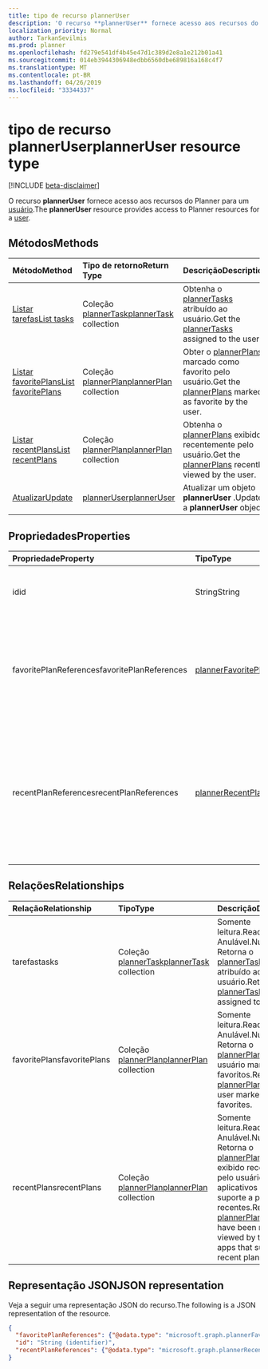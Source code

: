 ```yaml
---
title: tipo de recurso plannerUser
description: 'O recurso **plannerUser** fornece acesso aos recursos do Planner para um usuário. '
localization_priority: Normal
author: TarkanSevilmis
ms.prod: planner
ms.openlocfilehash: fd279e541df4b45e47d1c389d2e8a1e212b01a41
ms.sourcegitcommit: 014eb3944306948edbb6560dbe689816a168c4f7
ms.translationtype: MT
ms.contentlocale: pt-BR
ms.lasthandoff: 04/26/2019
ms.locfileid: "33344337"
---
```

# <a name="planneruser-resource-type"></a><span data-ttu-id="35664-103">tipo de recurso plannerUser</span><span class="sxs-lookup"><span data-stu-id="35664-103">plannerUser resource type</span></span>

[!INCLUDE [beta-disclaimer](../../includes/beta-disclaimer.md)]

<span data-ttu-id="35664-104">O recurso **plannerUser** fornece acesso aos recursos do Planner para um [usuário](user.md).</span><span class="sxs-lookup"><span data-stu-id="35664-104">The **plannerUser** resource provides access to Planner resources for a [user](user.md).</span></span> 


## <a name="methods"></a><span data-ttu-id="35664-105">Métodos</span><span class="sxs-lookup"><span data-stu-id="35664-105">Methods</span></span>

| <span data-ttu-id="35664-106">Método</span><span class="sxs-lookup"><span data-stu-id="35664-106">Method</span></span>           | <span data-ttu-id="35664-107">Tipo de retorno</span><span class="sxs-lookup"><span data-stu-id="35664-107">Return Type</span></span>    |<span data-ttu-id="35664-108">Descrição</span><span class="sxs-lookup"><span data-stu-id="35664-108">Description</span></span>|
|:---------------|:--------|:----------|
|[<span data-ttu-id="35664-109">Listar tarefas</span><span class="sxs-lookup"><span data-stu-id="35664-109">List tasks</span></span>](../api/planneruser-list-tasks.md) |<span data-ttu-id="35664-110">Coleção [plannerTask](plannertask.md)</span><span class="sxs-lookup"><span data-stu-id="35664-110">[plannerTask](plannertask.md) collection</span></span>| <span data-ttu-id="35664-111">Obtenha o [plannerTasks](plannertask.md) atribuído ao usuário.</span><span class="sxs-lookup"><span data-stu-id="35664-111">Get the [plannerTasks](plannertask.md) assigned to the user.</span></span>|
|[<span data-ttu-id="35664-112">Listar favoritePlans</span><span class="sxs-lookup"><span data-stu-id="35664-112">List favoritePlans</span></span>](../api/planneruser-list-favoriteplans.md) |<span data-ttu-id="35664-113">Coleção [plannerPlan](plannerplan.md)</span><span class="sxs-lookup"><span data-stu-id="35664-113">[plannerPlan](plannerplan.md) collection</span></span>| <span data-ttu-id="35664-114">Obter o [plannerPlans](plannerplan.md) marcado como favorito pelo usuário.</span><span class="sxs-lookup"><span data-stu-id="35664-114">Get the [plannerPlans](plannerplan.md) marked as favorite by the user.</span></span>|
|[<span data-ttu-id="35664-115">Listar recentPlans</span><span class="sxs-lookup"><span data-stu-id="35664-115">List recentPlans</span></span>](../api/planneruser-list-recentplans.md) |<span data-ttu-id="35664-116">Coleção [plannerPlan](plannerplan.md)</span><span class="sxs-lookup"><span data-stu-id="35664-116">[plannerPlan](plannerplan.md) collection</span></span>| <span data-ttu-id="35664-117">Obtenha o [plannerPlans](plannerplan.md) exibido recentemente pelo usuário.</span><span class="sxs-lookup"><span data-stu-id="35664-117">Get the [plannerPlans](plannerplan.md) recently viewed by the user.</span></span>|
|[<span data-ttu-id="35664-118">Atualizar</span><span class="sxs-lookup"><span data-stu-id="35664-118">Update</span></span>](../api/planneruser-update.md) | [<span data-ttu-id="35664-119">plannerUser</span><span class="sxs-lookup"><span data-stu-id="35664-119">plannerUser</span></span>](planneruser.md)| <span data-ttu-id="35664-120">Atualizar um objeto **plannerUser** .</span><span class="sxs-lookup"><span data-stu-id="35664-120">Update a **plannerUser** object.</span></span> |


## <a name="properties"></a><span data-ttu-id="35664-121">Propriedades</span><span class="sxs-lookup"><span data-stu-id="35664-121">Properties</span></span>
| <span data-ttu-id="35664-122">Propriedade</span><span class="sxs-lookup"><span data-stu-id="35664-122">Property</span></span>     | <span data-ttu-id="35664-123">Tipo</span><span class="sxs-lookup"><span data-stu-id="35664-123">Type</span></span>   |<span data-ttu-id="35664-124">Descrição</span><span class="sxs-lookup"><span data-stu-id="35664-124">Description</span></span>|
|:---------------|:--------|:----------|
|<span data-ttu-id="35664-125">id</span><span class="sxs-lookup"><span data-stu-id="35664-125">id</span></span>|<span data-ttu-id="35664-126">String</span><span class="sxs-lookup"><span data-stu-id="35664-126">String</span></span>| <span data-ttu-id="35664-127">Somente leitura.</span><span class="sxs-lookup"><span data-stu-id="35664-127">Read-only.</span></span> <span data-ttu-id="35664-128">Identificador do plannerUser</span><span class="sxs-lookup"><span data-stu-id="35664-128">Identifier of the plannerUser</span></span>|
|<span data-ttu-id="35664-129">favoritePlanReferences</span><span class="sxs-lookup"><span data-stu-id="35664-129">favoritePlanReferences</span></span>|[<span data-ttu-id="35664-130">plannerFavoritePlanReferenceCollection</span><span class="sxs-lookup"><span data-stu-id="35664-130">plannerFavoritePlanReferenceCollection</span></span>](plannerfavoriteplanreferencecollection.md)| <span data-ttu-id="35664-131">Uma coleção que contém as referências aos planos que o usuário marcou como favoritos.</span><span class="sxs-lookup"><span data-stu-id="35664-131">A collection containing the references to the plans that the user has marked as favorites.</span></span>|
|<span data-ttu-id="35664-132">recentPlanReferences</span><span class="sxs-lookup"><span data-stu-id="35664-132">recentPlanReferences</span></span>|[<span data-ttu-id="35664-133">plannerRecentPlanReferenceCollection</span><span class="sxs-lookup"><span data-stu-id="35664-133">plannerRecentPlanReferenceCollection</span></span>](plannerrecentplanreferencecollection.md)| <span data-ttu-id="35664-134">Uma coleção que contém referências aos planos que foram exibidos recentemente pelo usuário em aplicativos que dão suporte a planos recentes.</span><span class="sxs-lookup"><span data-stu-id="35664-134">A collection containing references to the plans that were viewed recently by the user in apps that support recent plans.</span></span>|

## <a name="relationships"></a><span data-ttu-id="35664-135">Relações</span><span class="sxs-lookup"><span data-stu-id="35664-135">Relationships</span></span>
| <span data-ttu-id="35664-136">Relação</span><span class="sxs-lookup"><span data-stu-id="35664-136">Relationship</span></span> | <span data-ttu-id="35664-137">Tipo</span><span class="sxs-lookup"><span data-stu-id="35664-137">Type</span></span>   |<span data-ttu-id="35664-138">Descrição</span><span class="sxs-lookup"><span data-stu-id="35664-138">Description</span></span>|
|:---------------|:--------|:----------|
|<span data-ttu-id="35664-139">tarefas</span><span class="sxs-lookup"><span data-stu-id="35664-139">tasks</span></span>|<span data-ttu-id="35664-140">Coleção [plannerTask](plannertask.md)</span><span class="sxs-lookup"><span data-stu-id="35664-140">[plannerTask](plannertask.md) collection</span></span>| <span data-ttu-id="35664-141">Somente leitura.</span><span class="sxs-lookup"><span data-stu-id="35664-141">Read-only.</span></span> <span data-ttu-id="35664-142">Anulável.</span><span class="sxs-lookup"><span data-stu-id="35664-142">Nullable.</span></span> <span data-ttu-id="35664-143">Retorna o [plannerTasks](plannertask.md) atribuído ao usuário.</span><span class="sxs-lookup"><span data-stu-id="35664-143">Returns the [plannerTasks](plannertask.md) assigned to the user.</span></span>|
|<span data-ttu-id="35664-144">favoritePlans</span><span class="sxs-lookup"><span data-stu-id="35664-144">favoritePlans</span></span>|<span data-ttu-id="35664-145">Coleção [plannerPlan](plannerplan.md)</span><span class="sxs-lookup"><span data-stu-id="35664-145">[plannerPlan](plannerplan.md) collection</span></span>| <span data-ttu-id="35664-146">Somente leitura.</span><span class="sxs-lookup"><span data-stu-id="35664-146">Read-only.</span></span> <span data-ttu-id="35664-147">Anulável.</span><span class="sxs-lookup"><span data-stu-id="35664-147">Nullable.</span></span> <span data-ttu-id="35664-148">Retorna o [plannerPlans](plannerplan.md) que o usuário marcou como favoritos.</span><span class="sxs-lookup"><span data-stu-id="35664-148">Returns the [plannerPlans](plannerplan.md) that the user marked as favorites.</span></span>|
|<span data-ttu-id="35664-149">recentPlans</span><span class="sxs-lookup"><span data-stu-id="35664-149">recentPlans</span></span>|<span data-ttu-id="35664-150">Coleção [plannerPlan](plannerplan.md)</span><span class="sxs-lookup"><span data-stu-id="35664-150">[plannerPlan](plannerplan.md) collection</span></span>| <span data-ttu-id="35664-151">Somente leitura.</span><span class="sxs-lookup"><span data-stu-id="35664-151">Read-only.</span></span> <span data-ttu-id="35664-152">Anulável.</span><span class="sxs-lookup"><span data-stu-id="35664-152">Nullable.</span></span> <span data-ttu-id="35664-153">Retorna o [plannerPlans](plannerplan.md) que foi exibido recentemente pelo usuário em aplicativos que dão suporte a planos recentes.</span><span class="sxs-lookup"><span data-stu-id="35664-153">Returns the [plannerPlans](plannerplan.md) that have been recently viewed by the user in apps that support recent plans.</span></span> |

## <a name="json-representation"></a><span data-ttu-id="35664-154">Representação JSON</span><span class="sxs-lookup"><span data-stu-id="35664-154">JSON representation</span></span>
<span data-ttu-id="35664-155">Veja a seguir uma representação JSON do recurso.</span><span class="sxs-lookup"><span data-stu-id="35664-155">The following is a JSON representation of the resource.</span></span>

<!-- {
  "blockType": "resource",
  "optionalProperties": [

  ],
  "keyProperty": "id",
  "baseType":"microsoft.graph.entity",  
  "@odata.type": "microsoft.graph.plannerUser"
}-->

```json
{
  "favoritePlanReferences": {"@odata.type": "microsoft.graph.plannerFavoritePlanReferenceCollection"},
  "id": "String (identifier)",
  "recentPlanReferences": {"@odata.type": "microsoft.graph.plannerRecentPlanReferenceCollection"}
}

```

<!-- uuid: 8fcb5dbc-d5aa-4681-8e31-b001d5168d79
2015-10-25 14:57:30 UTC -->
<!--
{
  "type": "#page.annotation",
  "description": "plannerUser resource",
  "keywords": "",
  "section": "documentation",
  "tocPath": "",
  "suppressions": []
}
-->
